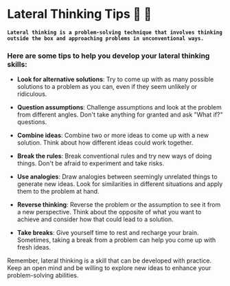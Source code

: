 # Lateral Thinking Tips :brain: :thinking:

**```Lateral thinking is a problem-solving technique that involves thinking outside the box and approaching problems in unconventional ways.```**

### Here are some tips to help you develop your lateral thinking skills:

- **Look for alternative solutions**: Try to come up with as many possible solutions to a problem as you can, even if they seem unlikely or ridiculous.

- **Question assumptions**: Challenge assumptions and look at the problem from different angles. Don't take anything for granted and ask "What if?" questions.

- **Combine ideas**: Combine two or more ideas to come up with a new solution. Think about how different ideas could work together.

- **Break the rules**: Break conventional rules and try new ways of doing things. Don't be afraid to experiment and take risks.

- **Use analogies**: Draw analogies between seemingly unrelated things to generate new ideas. Look for similarities in different situations and apply them to the problem at hand.

- **Reverse thinking**: Reverse the problem or the assumption to see it from a new perspective. Think about the opposite of what you want to achieve and consider how that could lead to a solution.

- **Take breaks**: Give yourself time to rest and recharge your brain. Sometimes, taking a break from a problem can help you come up with fresh ideas.

Remember, lateral thinking is a skill that can be developed with practice. Keep an open mind and be willing to explore new ideas to enhance your problem-solving abilities.

